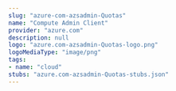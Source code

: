 ```yaml
---
slug: "azure-com-azsadmin-Quotas"
name: "Compute Admin Client"
provider: "azure.com"
description: null
logo: "azure.com-azsadmin-Quotas-logo.png"
logoMediaType: "image/png"
tags:
- name: "cloud"
stubs: "azure.com-azsadmin-Quotas-stubs.json"
---
```

